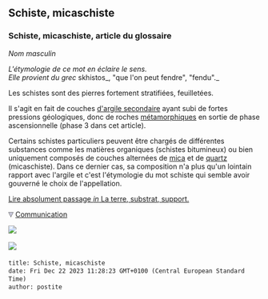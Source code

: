 ## Schiste, micaschiste
### Schiste, micaschiste, article du glossaire
 _Nom masculin_

_L'étymologie de ce mot en éclaire le sens.  
Elle provient du grec_ skhistos_, "que l'on peut fendre", "fendu"._

Les schistes sont des pierres fortement stratifiées, feuilletées.

Il s'agit en fait de couches [d'argile secondaire](terressupports.html#lesargilessecondaires) ayant subi de fortes pressions géologiques, donc de roches [métamorphiques](metamorphiques.html) en sortie de phase ascensionnelle (phase 3 dans cet article).

Certains schistes particuliers peuvent être chargés de différentes substances comme les matières organiques (schistes bitumineux) ou bien uniquement composés de couches alternées de [mica](mica.html) et de [quartz](quartz.html) (micaschiste). Dans ce dernier cas, sa composition n'a plus qu'un lointain rapport avec l'argile et c'est l'étymologie du mot schiste qui semble avoir gouverné le choix de l'appellation.

[Lire absolument passage _in_ La terre, substrat, support.](terressupports.html#leschiste)



![](images/flechebas.gif) [Communication](http://www.artrealite.com/annonceurs.htm) 

[![](https://cbonvin.fr/sites/regie.artrealite.com/visuels/campagne1.png)](index-2.html#20131014)

![](https://cbonvin.fr/sites/regie.artrealite.com/visuels/campagne2.png)
```
title: Schiste, micaschiste
date: Fri Dec 22 2023 11:28:23 GMT+0100 (Central European Standard Time)
author: postite
```
